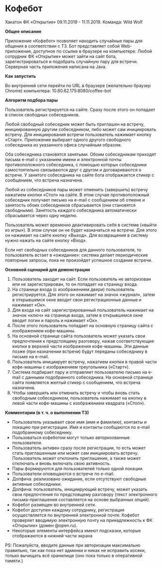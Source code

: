 # Кофебот

Хакатон ФК «Открытие» 09.11.2019 - 11.11.2019. Команда: Wild Wolf

**Общее описание**

Приложение «Кофебот» позволяет находить случайные пары для общения в соответствии с ТЗ. Бот представляет собой Web-приложение, доступное по ссылке в браузере на компьютере. Любой сотрудник ФК «Открытие» может зайти на сайт бота, зарегистрироваться и подобрать случайную пару для встречи. Серверная часть приложения написана на Java.

**Как запустить**

Во внутренней сети перейти по URL в браузере (желательно браузер Chrome) компьютера: 10.80.62.175:8080/coffee-bot

**Алгоритм подбора пары**

Пользователь регистрируется на сайте. Сразу после этого он попадает в список свободных собеседников.

Любой свободный собеседник может быть приглашен на встречу, инициированную другим собеседником, либо может сам инициировать встречу. Для инициирования встречи пользователь нажимает кнопку «Старт». Приложение выбирает одного другого свободного собеседника из указанного офиса случайным образом.

Оба собеседника становятся занятыми. Обоим собеседникам приходят письма e-mail с указанием имени и электронной почты противоположного собеседника, с помощью которых собеседники самостоятельно связываются друг с другом и договариваются о встрече. У занятого собеседника на сайте бота отображается стикер с сообщением, что встреча назначена.

Любой из собеседников пары может отменить (завершить) встречу нажатием кнопки «Стоп» на сайте. В этом случае противоположный собеседник получает письмо на e-mail с сообщением об отмене и занятость обоих собеседников сбрасывается (они становятся свободными). Занятость каждого собеседника автоматически сбрасывается через одну неделю.

Пользователь может временно деактивировать себя в системе («выйти из игры»). В этом случае он не будет назначаться на встречи. Для этого он нажимает на сайте кнопку «Выход». Для возвращения в систему нужно нажать на сайте кнопку «Вход».

Если нет свободных собеседников для данного пользователя, то пользователь встает в «ожидание»: система делает периодические повторные запросы, пока не произойдет успешное создание встречи.

**Основной сценарий для демонстрации**

1. Пользователь заходит на сайт. Если пользователь не авторизован или не зарегистрирован, то он попадает на страницу входа.
2. На странице входа (с изображением двери) пользователь регистрируется. Для этого он нажимает на значок «журнал», затем в открывшемся окне вводит свои регистрационные данные и нажимает «Ок».
3. Для входа на сайт зарегистрированный пользователь нажимает на значок «ключ» на странице входа, затем в открывшемся окне вводит логин и пароль и нажимает «Ок».
4. После этого пользователь попадает на основную страницу сайта с изображением кофе-машины.
5. На основной странице сайта пользователь может указать свои предпочтения к предстоящему разговору, нажав соответствующие кнопки в верхней части изображения кофе-машины. Эти данные позже (при назначении встречи) будут переданы собеседнику в письме на e-mail.
6. Пользователь инициирует встречу, нажатием кнопки в правой части кофе-машины с изображением треугольника («Старт»).
7. Система подбирает пару и отправляет пользователю письмо на e-mail с данными подобранного собеседника. На основной странице сайта появляется желтый стикер с сообщением, что встреча назначена.
8. Чтобы завершить или отменить встречу и чтобы вновь стать свободным собеседником, пользователь нажимает на кнопку в левой части кофе-машины с изображением квадрата («Стоп»).

**Комментарии (в т. ч. о выполнении ТЗ)**

- Пользователь указывает свое имя (имя и фамилию), контакты и локацию при регистрации. Имя и контакты сообщаются по e-mail подобранному собеседнику.
- Пользоваться кофеботом могут только авторизованные пользователи.
- Пользователь активен сразу после регистрации, то есть может стать приглашенным или может сам инициировать встречу. Пользователь может отклонить приглашение, а также может отключать и вновь включать свою активность.
- Пары формируются для пользователей только одной локации.
- Пользователи оповещаются о встрече по e-mail.
- Допфича: реализовано ожидание, если отсутствуют свободные активные собеседники.
- Допфича: пользователь, инициирующий встречу, может указать свои предпочтения по предстоящему разговору (текст электронного письма-приглашения составляется на основе выбранных опций).
- Кофебот размещен во внутренней сети.
- Кофебот доступен каждому сотруднику, регистрация осуществляется по внутренней электронной почте. Кофебот проверяет вводимую электронную почту на принадлежность к ФК «Открытие» (домен @open.ru).
- Некоторые элементы интерфейса имеют подсказки, которые отображаются в нижней части экрана


PS: Пожалуйста, вводите данные при авторизации максимально правильно, так как пока нет админки и никак не исправить косяки, только вычищать всё хранилище (оно пока только в оперативной памяти.)
